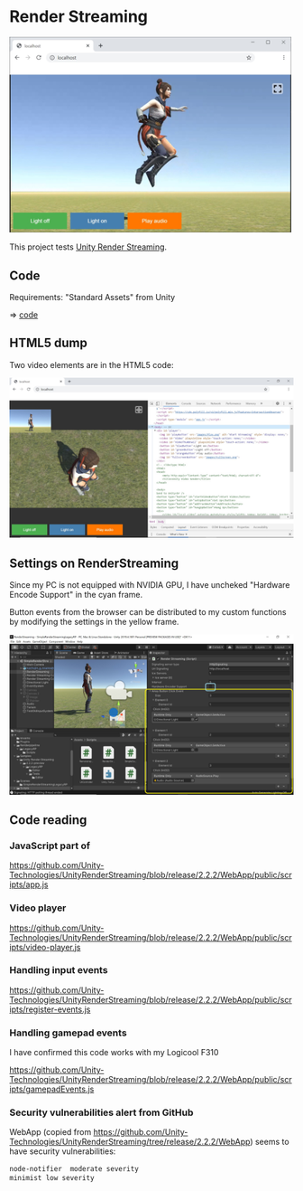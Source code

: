 # Render Streaming

<img src="/doc/render_streaming.jpg" width=500>

This project tests [Unity Render Streaming](https://docs.unity3d.com/Packages/com.unity.renderstreaming@2.0/manual/index.html).

## Code

Requirements: "Standard Assets" from Unity

=> [code](../RenderStreaming)

## HTML5 dump

Two video elements are in the HTML5 code:

<img src="/doc/render_streaming_html5.jpg" width=800>

## Settings on RenderStreaming

Since my PC is not equipped with NVIDIA GPU, I have uncheked "Hardware Encode Support" in the cyan frame.

Button events from the browser can be distributed to my custom functions by modifying the settings in the yellow frame.

<img src="/doc/render_streaming_settings.jpg" width=800>

## Code reading

### JavaScript part of <div id="player"></div>

https://github.com/Unity-Technologies/UnityRenderStreaming/blob/release/2.2.2/WebApp/public/scripts/app.js

### Video player

https://github.com/Unity-Technologies/UnityRenderStreaming/blob/release/2.2.2/WebApp/public/scripts/video-player.js

### Handling input events

https://github.com/Unity-Technologies/UnityRenderStreaming/blob/release/2.2.2/WebApp/public/scripts/register-events.js

### Handling gamepad events

I have confirmed this code works with my Logicool F310

https://github.com/Unity-Technologies/UnityRenderStreaming/blob/release/2.2.2/WebApp/public/scripts/gamepadEvents.js

### Security vulnerabilities alert from GitHub

WebApp (copied from https://github.com/Unity-Technologies/UnityRenderStreaming/tree/release/2.2.2/WebApp) seems to have security vulnerabilities:

```
node-notifier  moderate severity
minimist low severity
```
